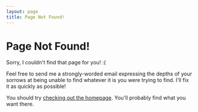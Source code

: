 ```yaml
---
layout: page
title: Page Not Found!
---
```


# Page Not Found!

Sorry, I couldn't find that page for you! :(

Feel free to send me a strongly-worded email expressing the depths of your sorrows at being unable to find whatever it is you were trying to find. I'll fix it as quickly as possible!

You should try [checking out the homepage](/). You'll probably find what you want there.

<script type="text/javascript">
  var GOOG_FIXURL_LANG = 'en';
  var GOOG_FIXURL_SITE = 'https://varunest.com'
</script>
<script type="text/javascript"
  src="https://linkhelp.clients.google.com/tbproxy/lh/wm/fixurl.js">
</script>
